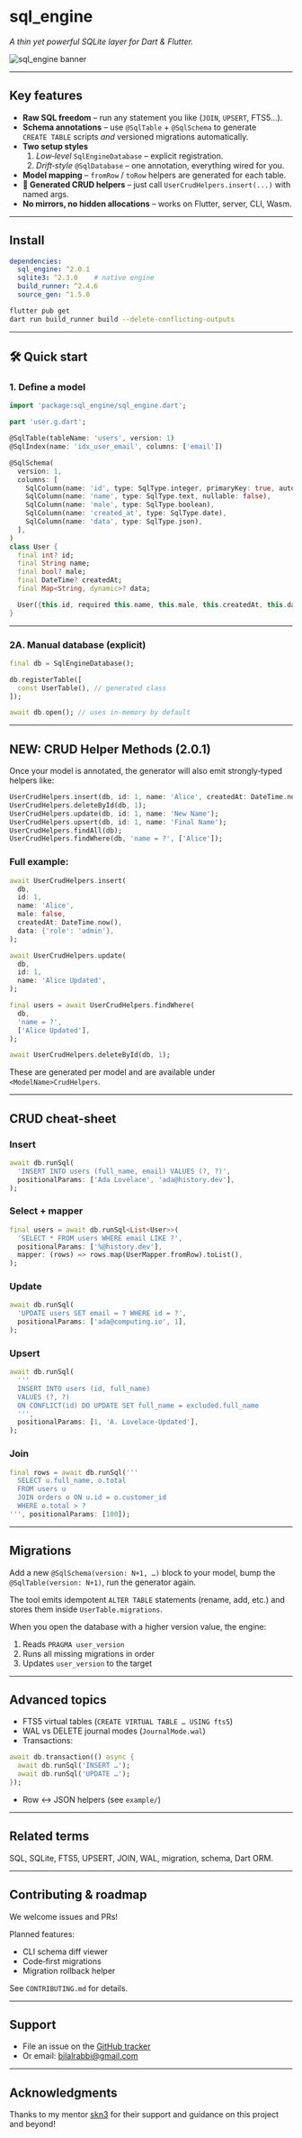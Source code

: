 # sql_engine

*A thin yet powerful SQLite layer for Dart & Flutter.*

![sql_engine banner](assets/banner01.png)

---

## Key features

- **Raw SQL freedom** – run any statement you like (`JOIN`, `UPSERT`, FTS5…).
- **Schema annotations** – use `@SqlTable` + `@SqlSchema` to generate  
  `CREATE TABLE` scripts *and* versioned migrations automatically.
- **Two setup styles**
    1. *Low‑level* `SqlEngineDatabase` – explicit registration.
    2. *Drift‑style* `@SqlDatabase` – one annotation, everything wired for you.
- **Model mapping** – `fromRow` / `toRow` helpers are generated for each table.
- **🔁 Generated CRUD helpers** – just call `UserCrudHelpers.insert(...)` with named args.
- **No mirrors, no hidden allocations** – works on Flutter, server, CLI, Wasm.

---

## Install

```yaml
dependencies:
  sql_engine: ^2.0.1
  sqlite3: ^2.3.0    # native engine
  build_runner: ^2.4.6
  source_gen: ^1.5.0
```

```bash
flutter pub get
dart run build_runner build --delete-conflicting-outputs
```

---

## 🛠 Quick start

### 1. Define a model

```dart
import 'package:sql_engine/sql_engine.dart';

part 'user.g.dart';

@SqlTable(tableName: 'users', version: 1)
@SqlIndex(name: 'idx_user_email', columns: ['email'])

@SqlSchema(
  version: 1,
  columns: [
    SqlColumn(name: 'id', type: SqlType.integer, primaryKey: true, autoincrement: true, nullable: false),
    SqlColumn(name: 'name', type: SqlType.text, nullable: false),
    SqlColumn(name: 'male', type: SqlType.boolean),
    SqlColumn(name: 'created_at', type: SqlType.date),
    SqlColumn(name: 'data', type: SqlType.json),
  ],
)
class User {
  final int? id;
  final String name;
  final bool? male;
  final DateTime? createdAt;
  final Map<String, dynamic>? data;

  User({this.id, required this.name, this.male, this.createdAt, this.data});
}
```

---

### 2A. Manual database (explicit)

```dart
final db = SqlEngineDatabase();

db.registerTable([
  const UserTable(), // generated class
]);

await db.open(); // uses in-memory by default
```

---

##  NEW: CRUD Helper Methods (2.0.1)

Once your model is annotated, the generator will also emit strongly‑typed helpers like:

```dart
UserCrudHelpers.insert(db, id: 1, name: 'Alice', createdAt: DateTime.now());
UserCrudHelpers.deleteById(db, 1);
UserCrudHelpers.update(db, id: 1, name: 'New Name');
UserCrudHelpers.upsert(db, id: 1, name: 'Final Name');
UserCrudHelpers.findAll(db);
UserCrudHelpers.findWhere(db, 'name = ?', ['Alice']);
```

### Full example:

```dart
await UserCrudHelpers.insert(
  db,
  id: 1,
  name: 'Alice',
  male: false,
  createdAt: DateTime.now(),
  data: {'role': 'admin'},
);

await UserCrudHelpers.update(
  db,
  id: 1,
  name: 'Alice Updated',
);

final users = await UserCrudHelpers.findWhere(
  db,
  'name = ?',
  ['Alice Updated'],
);

await UserCrudHelpers.deleteById(db, 1);
```

These are generated per model and are available under `<ModelName>CrudHelpers`.

---

## CRUD cheat‑sheet

### Insert

```dart
await db.runSql(
  'INSERT INTO users (full_name, email) VALUES (?, ?)',
  positionalParams: ['Ada Lovelace', 'ada@history.dev'],
);
```

### Select + mapper

```dart
final users = await db.runSql<List<User>>(
  'SELECT * FROM users WHERE email LIKE ?',
  positionalParams: ['%@history.dev'],
  mapper: (rows) => rows.map(UserMapper.fromRow).toList(),
);
```

### Update

```dart
await db.runSql(
  'UPDATE users SET email = ? WHERE id = ?',
  positionalParams: ['ada@computing.io', 1],
);
```

### Upsert

```dart
await db.runSql(
  '''
  INSERT INTO users (id, full_name)
  VALUES (?, ?)
  ON CONFLICT(id) DO UPDATE SET full_name = excluded.full_name
  ''',
  positionalParams: [1, 'A. Lovelace‑Updated'],
);
```

### Join

```dart
final rows = await db.runSql('''
  SELECT u.full_name, o.total
  FROM users u
  JOIN orders o ON u.id = o.customer_id
  WHERE o.total > ?
''', positionalParams: [100]);
```

---

## Migrations

Add a new `@SqlSchema(version: N+1, …)` block to your model, bump the `@SqlTable(version: N+1)`, run the generator again.

The tool emits idempotent `ALTER TABLE` statements (rename, add, etc.) and stores them inside `UserTable.migrations`.

When you open the database with a higher version value, the engine:

1. Reads `PRAGMA user_version`
2. Runs all missing migrations in order
3. Updates `user_version` to the target

---

## Advanced topics

- FTS5 virtual tables (`CREATE VIRTUAL TABLE … USING fts5`)
- WAL vs DELETE journal modes (`JournalMode.wal`)
- Transactions:

```dart
await db.transaction(() async {
  await db.runSql('INSERT …');
  await db.runSql('UPDATE …');
});
```

- Row ↔ JSON helpers (see `example/`)

---

## Related terms

SQL, SQLite, FTS5, UPSERT, JOIN, WAL, migration, schema, Dart ORM.

---

## Contributing & roadmap

We welcome issues and PRs!

Planned features:
- CLI schema diff viewer
- Code‑first migrations
- Migration rollback helper

See `CONTRIBUTING.md` for details.

---

## Support

- File an issue on the [GitHub tracker](https://github.com/snbrb/sql_engine/issues)
- Or email: bilalrabbi@gmail.com

---

## Acknowledgments

Thanks to my mentor [skn3](https://github.com/skn3) for their support and guidance on this project and beyond!
